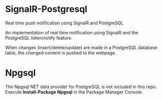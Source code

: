 # SignalR-Postgresql
Real time push notification using SignalR  and PostgreSQL

An implementation of real time notification using SignalR and the PostgreSQL listen/notify feature.

When changes (insert/delete/update) are made in a PostgreSQL database table, the changed content is pushed to the webpage.

# Npgsql
The Npgsql NET data provider for PostgreSQL is not included in this repo.
Execute <b>Install-Package Npgsql</b> in the Package Manager Console.

